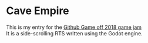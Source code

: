 Cave Empire
==================
This is my entry for the [Github Game off 2018 game jam](https://itch.io/jam/game-off-2018)  
It is a side-scrolling RTS written using the Godot engine.

